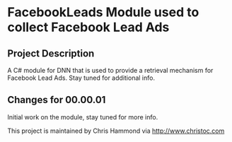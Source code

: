 ﻿FacebookLeads Module used to collect Facebook Lead Ads
==========

Project Description
-----------
A C# module for DNN that is used to provide a retrieval mechanism for Facebook Lead Ads. Stay tuned for additional info.



Changes for 00.00.01
-----------
Initial work on the module, stay tuned for more info.

This project is maintained by Chris Hammond via http://www.christoc.com